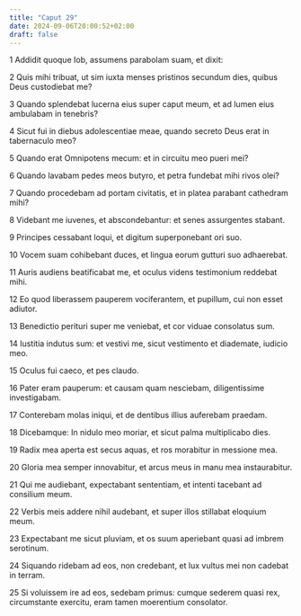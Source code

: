 ```yaml
---
title: "Caput 29"
date: 2024-09-06T20:00:52+02:00
draft: false
---
```



1 Addidit quoque Iob, assumens parabolam suam, et dixit:

2 Quis mihi tribuat, ut sim iuxta menses pristinos secundum dies, quibus Deus custodiebat me?

3 Quando splendebat lucerna eius super caput meum, et ad lumen eius ambulabam in tenebris?

4 Sicut fui in diebus adolescentiae meae, quando secreto Deus erat in tabernaculo meo?

5 Quando erat Omnipotens mecum: et in circuitu meo pueri mei?

6 Quando lavabam pedes meos butyro, et petra fundebat mihi rivos olei?

7 Quando procedebam ad portam civitatis, et in platea parabant cathedram mihi?

8 Videbant me iuvenes, et abscondebantur: et senes assurgentes stabant.

9 Principes cessabant loqui, et digitum superponebant ori suo.

10 Vocem suam cohibebant duces, et lingua eorum gutturi suo adhaerebat.

11 Auris audiens beatificabat me, et oculus videns testimonium reddebat mihi.

12 Eo quod liberassem pauperem vociferantem, et pupillum, cui non esset adiutor.

13 Benedictio perituri super me veniebat, et cor viduae consolatus sum.

14 Iustitia indutus sum: et vestivi me, sicut vestimento et diademate, iudicio meo.

15 Oculus fui caeco, et pes claudo.

16 Pater eram pauperum: et causam quam nesciebam, diligentissime investigabam.

17 Conterebam molas iniqui, et de dentibus illius auferebam praedam.

18 Dicebamque: In nidulo meo moriar, et sicut palma multiplicabo dies.

19 Radix mea aperta est secus aquas, et ros morabitur in messione mea.

20 Gloria mea semper innovabitur, et arcus meus in manu mea instaurabitur.

21 Qui me audiebant, expectabant sententiam, et intenti tacebant ad consilium meum.

22 Verbis meis addere nihil audebant, et super illos stillabat eloquium meum.

23 Expectabant me sicut pluviam, et os suum aperiebant quasi ad imbrem serotinum.

24 Siquando ridebam ad eos, non credebant, et lux vultus mei non cadebat in terram.

25 Si voluissem ire ad eos, sedebam primus: cumque sederem quasi rex, circumstante exercitu, eram tamen moerentium consolator.

